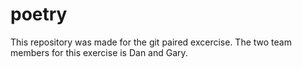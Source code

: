 # poetry
This repository was made for the git paired excercise. The two team members for this exercise is Dan and Gary.
